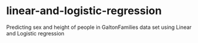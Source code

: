 # linear-and-logistic-regression
Predicting sex and height of people in GaltonFamilies data set using Linear and Logistic regression
